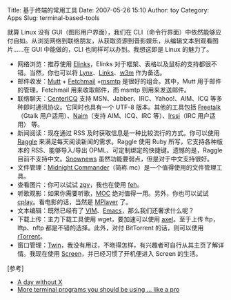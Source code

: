 Title: 基于终端的常用工具
Date: 2007-05-26 15:10
Author: toy
Category: Apps
Slug: terminal-based-tools

就算 Linux 没有 GUI（图形用户界面），我们在
CLI（命令行界面）中依然能够应付自如。从浏览网络到联络朋友，从获取资源到音影娱乐，从编辑文本到观看图片……在
GUI 中能做的，CLI 也同样可以办到。我想这即是 Linux 的魅力了。

-   网络浏览：推荐使用 [Elinks](http://elinks.or.cz/)，Elinks
    对于框架、表格以及鼠标的支持都很不错。当然，你也可以将
    [Lynx](http://lynx.browser.org/)、[Links](http://links.sourceforge.net/)、[w3m](http://w3m.sourceforge.net/)
    作为备选。
-   邮件收发：[Mutt](http://www.mutt.org/) +
    [Fetchmail](http://linuxtoy.org/archives/fetchmail-638.html) +[msmtp](http://msmtp.sourceforge.net/)
    是很好的组合。其中，Mutt 用于邮件的管理，Fetchmail 用来收取邮件，而
    msmtp 则用来发送邮件。
-   联络聊天：[CenterICQ](http://centericq.org/) 支持
    MSN、Jabber、IRC、Yahoo!、AIM、ICQ
    等多种即时通讯协议。它同时也具有一个 UTF-8 版本。其他的工具包括
    [Freetalk](http://www.gnu.org/software/freetalk/)（Gtalk
    用户适用）、[Naim](http://naim.n.ml.org/)（支持 AIM、ICQ、IRC
    等）、[Irssi](http://linuxtoy.org/archives/irssi.html)（IRC
    用户适用） 等。
-   新闻阅读：现在通过 RSS 及时获取信息是一种比较流行的方式。你可以使用
    [Raggle](http://www.raggle.org/) 来满足每天阅读新闻的需求。Raggle
    使用 Ruby 所写，它支持各种版本的 RSS、能够导入/导出
    OPML、可定制绑定的快捷键。遗憾的是，Raggle
    目前不支持中文。[Snownews](http://kiza.kcore.de/software/snownews/)
    虽然功能要弱点，但是对于中文支持很好。
-   文件管理：[Midnight Commander](http://www.ibiblio.org/mc/)（简称
    mc）是一个值得使用的文件管理工具。
-   查看图片：你可以试试
    [zgv](http://www.svgalib.org/rus/zgv/)，我也在使用
    [feh](http://linuxbrit.co.uk/feh/)。
-   听歌观影：如果你需要听歌，[MOC](http://linuxtoy.org/archives/moc.html)
    绝对值得一用。另外，你也可以试试
    [cplay](http://mask.tf.hut.fi/~flu/cplay/)。看电影的话，当然是
    [MPlayer](http://linuxtoy.org/archives/playing-around-with-mplayer.html)
    了。
-   文本编辑：既然已经有了
    [VIM](http://linuxtoy.org/archives/efficient-editing-with-vim.html)、[Emacs](http://www.gnu.org/software/emacs/)，那么我们还奢求什么呢？
-   下载上传：主力下载工具使用 wget，要加速可以使用
    [axel](http://linuxtoy.org/archives/axel.html)。至于上传
    ftp，lftp、nftp 都是不错的选择。此外，对付 BitTorrent
    的话，则可以使用 [rTorrent](http://libtorrent.rakshasa.no/)。
-   窗口管理：[Twin](http://linuz.sns.it/~max/twin/)，我没有用过，不晓得怎样，有兴趣者可自行从其主页了解详情。我现在使用
    [Screen](http://linuxtoy.org/archives/screen.html)，并已经习惯了开机便进入
    Screen 的生活。

[参考]  
- [A day without
X](http://www.terminally-incoherent.com/blog/2007/05/21/a-day-without-x/)  
- [More terminal programs you should be using … like a
pro](http://kmandla.wordpress.com/2007/05/17/more-terminal-programs-you-should-be-using-like-a-pro/)
